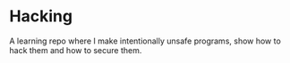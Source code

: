 # Hacking
A learning repo where I make intentionally unsafe programs, show how to hack them and how to secure them.

